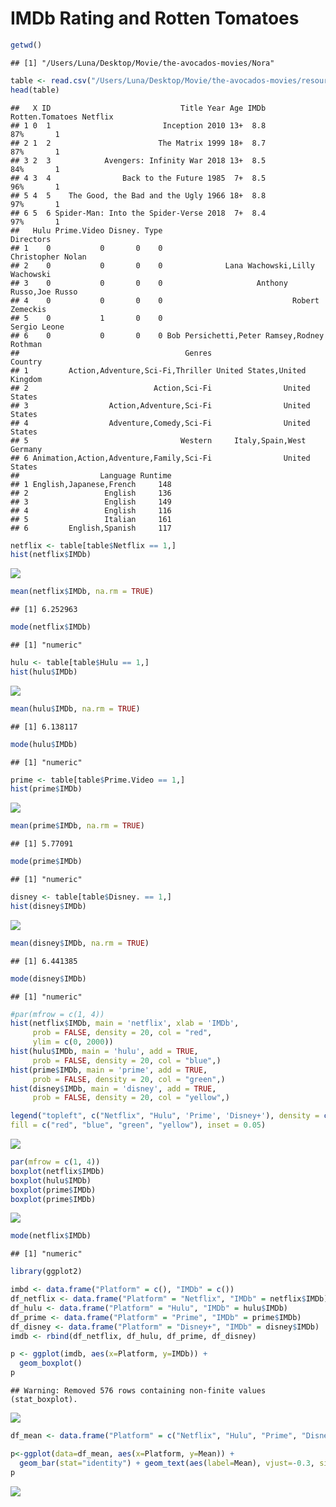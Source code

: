 IMDb Rating and Rotten Tomatoes
================

``` r
getwd()
```

    ## [1] "/Users/Luna/Desktop/Movie/the-avocados-movies/Nora"

``` r
table <- read.csv("/Users/Luna/Desktop/Movie/the-avocados-movies/resources/MoviesOnStreamingPlatforms_updated.csv")
head(table)
```

    ##   X ID                             Title Year Age IMDb Rotten.Tomatoes Netflix
    ## 1 0  1                         Inception 2010 13+  8.8             87%       1
    ## 2 1  2                        The Matrix 1999 18+  8.7             87%       1
    ## 3 2  3            Avengers: Infinity War 2018 13+  8.5             84%       1
    ## 4 3  4                Back to the Future 1985  7+  8.5             96%       1
    ## 5 4  5    The Good, the Bad and the Ugly 1966 18+  8.8             97%       1
    ## 6 5  6 Spider-Man: Into the Spider-Verse 2018  7+  8.4             97%       1
    ##   Hulu Prime.Video Disney. Type                                   Directors
    ## 1    0           0       0    0                           Christopher Nolan
    ## 2    0           0       0    0              Lana Wachowski,Lilly Wachowski
    ## 3    0           0       0    0                     Anthony Russo,Joe Russo
    ## 4    0           0       0    0                             Robert Zemeckis
    ## 5    0           1       0    0                                Sergio Leone
    ## 6    0           0       0    0 Bob Persichetti,Peter Ramsey,Rodney Rothman
    ##                                     Genres                      Country
    ## 1         Action,Adventure,Sci-Fi,Thriller United States,United Kingdom
    ## 2                            Action,Sci-Fi                United States
    ## 3                  Action,Adventure,Sci-Fi                United States
    ## 4                  Adventure,Comedy,Sci-Fi                United States
    ## 5                                  Western     Italy,Spain,West Germany
    ## 6 Animation,Action,Adventure,Family,Sci-Fi                United States
    ##                  Language Runtime
    ## 1 English,Japanese,French     148
    ## 2                 English     136
    ## 3                 English     149
    ## 4                 English     116
    ## 5                 Italian     161
    ## 6         English,Spanish     117

``` r
netflix <- table[table$Netflix == 1,]
hist(netflix$IMDb)
```

![](imdb_and_rotten_files/figure-gfm/unnamed-chunk-3-1.png)<!-- -->

``` r
mean(netflix$IMDb, na.rm = TRUE)
```

    ## [1] 6.252963

``` r
mode(netflix$IMDb)
```

    ## [1] "numeric"

``` r
hulu <- table[table$Hulu == 1,]
hist(hulu$IMDb)
```

![](imdb_and_rotten_files/figure-gfm/unnamed-chunk-4-1.png)<!-- -->

``` r
mean(hulu$IMDb, na.rm = TRUE)
```

    ## [1] 6.138117

``` r
mode(hulu$IMDb)
```

    ## [1] "numeric"

``` r
prime <- table[table$Prime.Video == 1,]
hist(prime$IMDb)
```

![](imdb_and_rotten_files/figure-gfm/unnamed-chunk-5-1.png)<!-- -->

``` r
mean(prime$IMDb, na.rm = TRUE)
```

    ## [1] 5.77091

``` r
mode(prime$IMDb)
```

    ## [1] "numeric"

``` r
disney <- table[table$Disney. == 1,]
hist(disney$IMDb)
```

![](imdb_and_rotten_files/figure-gfm/unnamed-chunk-6-1.png)<!-- -->

``` r
mean(disney$IMDb, na.rm = TRUE)
```

    ## [1] 6.441385

``` r
mode(disney$IMDb)
```

    ## [1] "numeric"

``` r
#par(mfrow = c(1, 4))
hist(netflix$IMDb, main = 'netflix', xlab = 'IMDb',
     prob = FALSE, density = 20, col = "red",
     ylim = c(0, 2000))
hist(hulu$IMDb, main = 'hulu', add = TRUE,
     prob = FALSE, density = 20, col = "blue",)
hist(prime$IMDb, main = 'prime', add = TRUE,
     prob = FALSE, density = 20, col = "green",)
hist(disney$IMDb, main = 'disney', add = TRUE,
     prob = FALSE, density = 20, col = "yellow",)

legend("topleft", c("Netflix", "Hulu", 'Prime', 'Disney+'), density = c(20, 20, 20, 20),
fill = c("red", "blue", "green", "yellow"), inset = 0.05)
```

![](imdb_and_rotten_files/figure-gfm/unnamed-chunk-7-1.png)<!-- -->

``` r
par(mfrow = c(1, 4))
boxplot(netflix$IMDb)
boxplot(hulu$IMDb)
boxplot(prime$IMDb)
boxplot(prime$IMDb)
```

![](imdb_and_rotten_files/figure-gfm/unnamed-chunk-8-1.png)<!-- -->

``` r
mode(netflix$IMDb)
```

    ## [1] "numeric"

``` r
library(ggplot2)
```

``` r
imbd <- data.frame("Platform" = c(), "IMDb" = c())
df_netflix <- data.frame("Platform" = "Netflix", "IMDb" = netflix$IMDb)
df_hulu <- data.frame("Platform" = "Hulu", "IMDb" = hulu$IMDb)
df_prime <- data.frame("Platform" = "Prime", "IMDb" = prime$IMDb)
df_disney <- data.frame("Platform" = "Disney+", "IMDb" = disney$IMDb)
imdb <- rbind(df_netflix, df_hulu, df_prime, df_disney)
```

``` r
p <- ggplot(imdb, aes(x=Platform, y=IMDb)) + 
  geom_boxplot()
p
```

    ## Warning: Removed 576 rows containing non-finite values (stat_boxplot).

![](imdb_and_rotten_files/figure-gfm/unnamed-chunk-12-1.png)<!-- -->

``` r
df_mean <- data.frame("Platform" = c("Netflix", "Hulu", "Prime", "Disney+"), "Mean" = c(mean(netflix$IMDb, na.rm = TRUE), mean(hulu$IMDb, na.rm = TRUE), mean(prime$IMDb, na.rm = TRUE), mean(disney$IMDb, na.rm = TRUE)))

p<-ggplot(data=df_mean, aes(x=Platform, y=Mean)) +
  geom_bar(stat="identity") + geom_text(aes(label=Mean), vjust=-0.3, size=3.5)
p
```

![](imdb_and_rotten_files/figure-gfm/unnamed-chunk-13-1.png)<!-- -->
